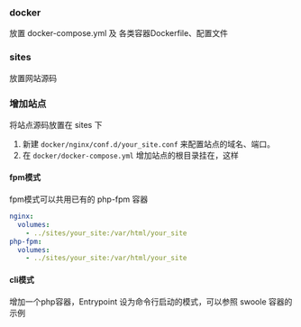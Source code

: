 ### docker
放置 docker-compose.yml 及 各类容器Dockerfile、配置文件

### sites
放置网站源码

### 增加站点
将站点源码放置在 sites 下
1. 新建 `docker/nginx/conf.d/your_site.conf` 来配置站点的域名、端口。
2. 在 `docker/docker-compose.yml` 增加站点的根目录挂在，这样

#### fpm模式
fpm模式可以共用已有的 php-fpm 容器
```yaml
nginx:
  volumes:
    - ../sites/your_site:/var/html/your_site
php-fpm:
  volumes:
    - ../sites/your_site:/var/html/your_site
```
#### cli模式
增加一个php容器，Entrypoint 设为命令行启动的模式，可以参照 swoole 容器的示例